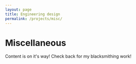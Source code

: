 ```yaml
---
layout: page
title: Engineering design
permalink: /projects/misc/
---
```


Miscellaneous
====


Content is on it's way! Check back for my blacksmithing work!